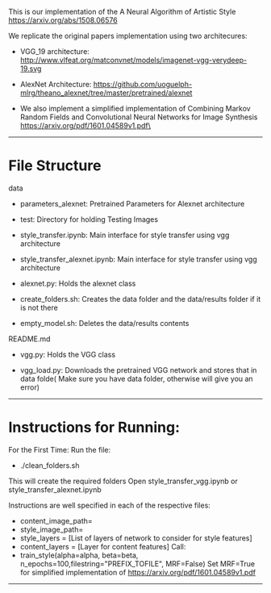 This is our implementation of the A Neural Algorithm of Artistic Style https://arxiv.org/abs/1508.06576

We replicate the original papers implementation using two architecures:

- VGG_19 architecture: http://www.vlfeat.org/matconvnet/models/imagenet-vgg-verydeep-19.svg

- AlexNet Architecture: https://github.com/uoguelph-mlrg/theano_alexnet/tree/master/pretrained/alexnet

- We also implement a simplified implementation of Combining Markov Random Fields and Convolutional Neural Networks for
Image Synthesis https://arxiv.org/pdf/1601.04589v1.pdf\



-------------------------------------
# File Structure
data
- parameters_alexnet: Pretrained Parameters for Alexnet architecture
- test: Directory for holding Testing Images

- style_transfer.ipynb: Main interface for style transfer using vgg architecture

- style_transfer_alexnet.ipynb: Main interface for style transfer using vgg architecture

- alexnet.py: Holds the alexnet class

- create_folders.sh: Creates the data folder and the data/results folder if it is not there

- empty_model.sh: Deletes the data/results contents

README.md
- vgg.py: Holds the VGG class

- vgg_load.py: Downloads the pretrained VGG network and stores that in data folde( Make sure you have data folder, otherwise will give you an error)


------------------------------------------------------

# Instructions for Running:
 
For the First Time: Run the file:
- ./clean_folders.sh

This will create the required folders
Open style_transfer_vgg.ipynb or style_transfer_alexnet.ipynb

Instructions are well specified in each of the respective files:

- content_image_path=<path-to-content-image>
- style_image_path=<path-to-style-image>
- style_layers = [List of layers of network to consider for style features]
- content_layers = [Layer for content features]
Call: 
- train_style(alpha=alpha, beta=beta, n_epochs=100,filestring="PREFIX_TOFILE", MRF=False)
Set MRF=True for simplified implementation of https://arxiv.org/pdf/1601.04589v1.pdf

---------------------------------------------------------------------